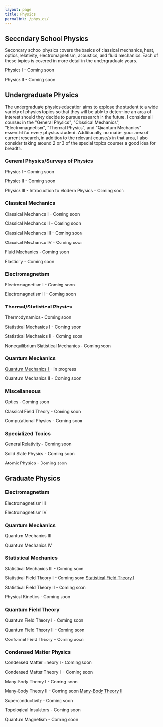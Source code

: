 ```yaml
---
layout: page
title: Physics
permalink: /physics/
---
```


## Secondary School Physics
Secondary school physics covers the basics of classical mechanics, heat, optics, relativity, electromagnetism, acoustics, and fluid mechanics. Each of these topics is covered in more detail in the undergraduate years.

Physics I - Coming soon
<!--- <a class="page-link" href="/hs-physics-I/">Physics I </a> - In progress --->

Physics II - Coming soon
<!--- <a class="page-link" href="/hs-physics-II/">Physics II </a> - In progress --->

## Undergraduate Physics
The undergraduate physics education aims to explose the student to a wide variety of physics topics so that they will be able to determine an area of interest should they decide to pursue research in the future. I consider all courses in the "General Physics", "Classical Mechanics", "Electromagnetism", "Thermal Physics", and "Quantum Mechanics" essential for every physics student. Additionally, no matter your area of current research, in addition to the relevant course/s in that area, I also consider taking around 2 or 3 of the special topics courses a good idea for breadth.

### General Physics/Surveys of Physics
Physics I - Coming soon

<!--- <a class="page-link" href="/physics-I/">Physics I - Elasticity, Fluids, Thermodynamics, Oscillations, Acoustics</a> - In progress --->

Physics II - Coming soon
<!--- <a class="page-link" href="/physics-II/">Physics II - Electromagnetism, Circuits, and Optics</a> - In progress --->

Physics III - Introduction to Modern Physics - Coming soon
<!--- <a class="page-link" href="/physics-III/">Physics III - Introduction to Modern Physics</a> - In progress --->

### Classical Mechanics
Classical Mechanics I - Coming soon
<!--- <a class="page-link" href="/cm-I/"> Classical Mechanics I</a> - In progress --->

Classical Mechanics II - Coming soon
<!--- <a class="page-link" href="/cm-II/"> Classical Mechanics II</a> - In progress --->

Classical Mechanics III - Coming soon
<!--- <a class="page-link" href="/cm-III/"> Classical Mechanics III</a> - In progress --->

Classical Mechanics IV - Coming soon
<!--- <a class="page-link" href="/cm-IV/"> Classical Mechanics IV</a> - In progress --->

Fluid Mechanics - Coming soon
<!--- <a class="page-link" href="/fluid-mechanics-II/">Fluid Mechanics I</a> - In progress --->

Elasticity - Coming soon
<!--- <a class="page-link" href="/elasticity-I/">Elasticity I</a> - In progress --->

### Electromagnetism
Electromagnetism I - Coming soon
<!--- <a class="page-link" href="/electromagnetism-I/">Electromagnetism I</a> - In progress --->

Electromagnetism II - Coming soon
<!--- <a class="page-link" href="/electromagnetism-II/">Electromagnetism II</a> - In progress --->

### Thermal/Statistical Physics 
Thermodynamics - Coming soon
<!--- <a class="page-link" href="/thermodynamics/"> Thermodynamics </a> - In progress --->

Statistical Mechanics I - Coming soon
<!--- <a class="page-link" href="/statistical-mechanics-I/"> Statistical Mechanics I </a> - In progress --->

Statistical Mechanics II - Coming soon
<!--- <a class="page-link" href="/quantum-field-theory-II/"> Statistical Mechanics II </a> --->

Nonequilibrium Statistical Mechanics - Coming soon
<!--- <a class="page-link" href="/quantum-field-theory-II/"> Nonequilibrium Statistical Mechanics </a> --->

### Quantum Mechanics
<!--- Quantum Mechanics I - Coming soon --->
<a class="page-link" href="/qm-I/"> Quantum Mechanics I </a> - In progress

Quantum Mechanics II - Coming soon
<!--- <a class="page-link" href="/qm-II/"> Quantum Mechanics II </a> - In progress --->

### Miscellaneous

Optics - Coming soon
<!--- <a class="page-link" href="/classical-optics/"> Classical Optics </a> - In progress --->

Classical Field Theory - Coming soon
<!--- <a class="page-link" href="/classical-field-theory/"> Classical Field Theory </a> - In progress --->

Computational Physics - Coming soon
<!--- <a class="page-link" href="/computational-physics/"> Computational Physics </a> - In progress --->

### Specialized Topics

General Relativity - Coming soon
<!--- <a class="page-link" href="/general-relativity-I/"> General Relativity </a> - In progress --->

Solid State Physics - Coming soon
<!--- <a class="page-link" href="/solid-state-physics/"> Solid State Physics </a> - In progress --->

Atomic Physics - Coming soon
<!--- <a class="page-link" href="/atomic-physics/"> Atomic Physics </a> - In progress --->

## Graduate Physics

<!--- ### Mathematical Methods 
In this section, we will have pure and applied mathematics courses but both will be written in the applied mathematics style. There will be fewer proofs and the focus is on being able to calculate physically relevant quantities. Differential Geometry 
--->


<!--- ### Classical Mechanics
Mathematical Classical Mechanics I
<a class="page-link" href="/mathematical-classical-mechanics-I/"> Mathematical Classical Mechanics I </a> --->

<!--- Mathematical Classical Mechanics II
<a class="page-link" href="/mathematical-classical-mechanics-II/"> Mathematical Classical Mechanics II </a> --->

### Electromagnetism
Electromagnetism III
<!--- <a class="page-link" href="/electromagnetism-III/"> Electromagnetism III </a> --->

Electromagnetism IV
<!--- <a class="page-link" href="/electromagnetism-III/"> Electromagnetism IV </a> --->

<!--- Mathematical Electromagnetism
 <a class="page-link" href="/mathematical-electromagnetism/"> Mathematical Electromagnetism </a> --->

### Quantum Mechanics
Quantum Mechanics III
<!--- <a class="page-link" href="/quantum-mechanics-III/"> Quantum Mechanics III </a> --->

Quantum Mechanics IV
<!--- <a class="page-link" href="/quantum-mechanics-IV/"> Quantum Mechanics IV </a> --->

<!--- Mathematical Theory of Quantum Mechanics I
<a class="page-link" href="/mathematical-theory-of-quantum-mechanics-I/"> Mathematical Theory of Quantum Mechanics I </a> --->

<!--- Mathematical Theory of Quantum Mechanics II
<a class="page-link" href="/mathematical-theory-of-quantum-mechanics-II/"> Mathematical Theory of Quantum Mechanics II </a> --->

### Statistical Mechanics
Statistical Mechanics III - Coming soon
<!--- <a class="page-link" href="/statistical-mechanics-III/"> Statistical Mechanics III </a> --->

Statistical Field Theory I - Coming soon
<a class="page-link" href="/statistical-field-theory-I/"> Statistical Field Theory I </a>

Statistical Field Theory II - Coming soon
<!--- <a class="page-link" href="/statistical-field-theory-II/"> Statistical Field Theory II </a> --->

Physical Kinetics - Coming soon
<!--- <a class="page-link" href="/physical-kinetics/"> Physical Kinetics </a> --->

### Quantum Field Theory
Quantum Field Theory I - Coming soon
<!--- <a class="page-link" href="/quantum-field-theory-I/"> Quantum Field Theory I </a> --->

Quantum Field Theory II - Coming soon
<!--- <a class="page-link" href="/quantum-field-theory-II/"> Quantum Field Theory II </a> --->

Conformal Field Theory - Coming soon
<!--- <a class="page-link" href="/conformal-field-theory/"> Conformal Field Theory </a> --->

### Condensed Matter Physics
Condensed Matter Theory I - Coming soon
<!--- <a class="page-link" href="/cmt-I/"> Condensed Matter Theory I </a> --->

Condensed Matter Theory II - Coming soon
<!--- <a class="page-link" href="/cmt-II/"> Condensed Matter Theory II </a> --->

Many-Body Theory I - Coming soon
<!--- <a class="page-link" href="/many-body-I/"> Condensed Matter Theory I </a> --->

Many-Body Theory II - Coming soon
<a class="page-link" href="/many-body-II/"> Many-Body Theory II </a>

Superconductivity - Coming soon
<!--- <a class="page-link" href="/superconductivity/"> Superconductivity </a> --->

Topological Insulators - Coming soon
<!--- <a class="page-link" href="/topological-insulators/"> Topological Insulators </a> --->

Quantum Magnetism - Coming soon
<!--- <a class="page-link" href="/quantum-magnetism/"> Quantum Magnetism </a> --->


